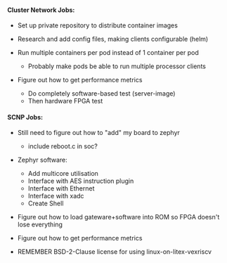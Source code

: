 #### Cluster Network Jobs:
- Set up private repository to distribute container images

- Research and add config files, making clients configurable (helm)

- Run multiple containers per pod instead of 1 container per pod
    - Probably make pods be able to run multiple processor clients

- Figure out how to get performance metrics
    - Do completely software-based test (server-image)
    - Then hardware FPGA test

#### SCNP Jobs:
- Still need to figure out how to "add" my board to zephyr
	- include reboot.c in soc?

- Zephyr software:
    - Add multicore utilisation
    - Interface with AES instruction plugin
    - Interface with Ethernet
    - Interface with xadc
    - Create Shell

- Figure out how to load gateware+software into ROM so FPGA doesn't lose everything

- Figure out how to get performance metrics

- REMEMBER BSD-2-Clause license for using linux-on-litex-vexriscv
